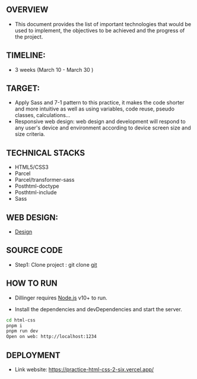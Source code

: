 ## OVERVIEW

- This document provides the list of important technologies that would be used to implement, the objectives to be achieved and the progress of the project.

## TIMELINE:

- 3 weeks (March 10 - March 30 )

## TARGET:

- Apply Sass and 7-1 pattern to this practice, it makes the code shorter and more intuitive as well as using variables, code reuse, pseudo classes, calculations...
- Responsive web design: web design and development will respond to any user's device and environment according to device screen size and size criteria.

## TECHNICAL STACKS

- HTML5/CSS3
- Parcel
- Parcel/transformer-sass
- Posthtml-doctype
- Posthtml-include
- Sass

## WEB DESIGN:

- [Design](https://www.figma.com/design/fOJ0r3i3A4uoiqEqnZFXpe/Design-html%2Fcss?node-id=1-15663&m=dev)

## SOURCE CODE

- Step1: Clone project : git clone [git](https://github.com/nabe39/Practice-HTML-CSS-2.git)

## HOW TO RUN

- Dillinger requires [Node.js](https://nodejs.org/) v10+ to run.

- Install the dependencies and devDependencies and start the server.

```sh
cd html-css
pnpm i
pnpm run dev
Open on web: http://localhost:1234
```
## DEPLOYMENT 
- Link website: https://practice-html-css-2-six.vercel.app/
